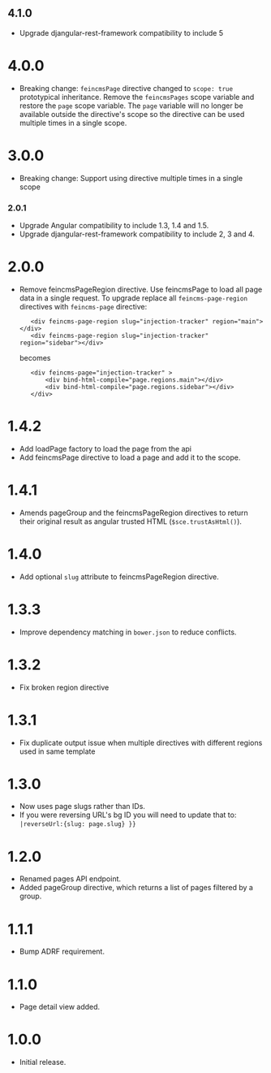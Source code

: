 ## 4.1.0

* Upgrade djangular-rest-framework compatibility to include 5

# 4.0.0

* Breaking change: `feincmsPage` directive changed to `scope: true` prototypical inheritance. Remove the `feincmsPages` scope variable and restore the `page` scope variable. The `page` variable will no longer be available outside the directive's scope so the directive can be used multiple times in a single scope.

# 3.0.0

* Breaking change: Support using directive multiple times in a single scope

### 2.0.1

* Upgrade Angular compatibility to include 1.3, 1.4 and 1.5.
* Upgrade djangular-rest-framework compatibility to include 2, 3 and 4.

# 2.0.0

* Remove feincmsPageRegion directive. Use feincmsPage to load all page data in a single request.
  To upgrade replace all `feincms-page-region` directives with `feincms-page` directive:
     ```
        <div feincms-page-region slug="injection-tracker" region="main"></div>
        <div feincms-page-region slug="injection-tracker" region="sidebar"></div>
     ```
  becomes 
     ```
        <div feincms-page="injection-tracker" >
            <div bind-html-compile="page.regions.main"></div>
            <div bind-html-compile="page.regions.sidebar"></div>
        </div>
     ```

# 1.4.2

* Add loadPage factory to load the page from the api
* Add feincmsPage directive to load a page and add it to the scope.

# 1.4.1

* Amends pageGroup and the feincmsPageRegion directives to return their original result as angular trusted HTML (`$sce.trustAsHtml()`).

# 1.4.0

* Add optional `slug` attribute to feincmsPageRegion directive.

# 1.3.3

* Improve dependency matching in `bower.json` to reduce conflicts.

# 1.3.2

* Fix broken region directive

# 1.3.1

* Fix duplicate output issue when multiple directives with different regions used in same template

# 1.3.0

* Now uses page slugs rather than IDs.
* If you were reversing URL's bg ID you will need to update that to:
  `|reverseUrl:{slug: page.slug} }}`

# 1.2.0

* Renamed pages API endpoint.
* Added pageGroup directive, which returns a list of pages filtered by a group.

# 1.1.1

* Bump ADRF requirement.

# 1.1.0

* Page detail view added.

# 1.0.0

* Initial release.
